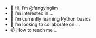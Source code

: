 - 👋 Hi, I’m @fangyinglim
- 👀 I’m interested in ...
- 🌱 I’m currently learning Python basics
- 💞️ I’m looking to collaborate on ...
- 📫 How to reach me ...

<!---
fangyinglim/fangyinglim is a ✨ special ✨ repository because its `README.md` (this file) appears on your GitHub profile.
You can click the Preview link to take a look at your changes.
--->

